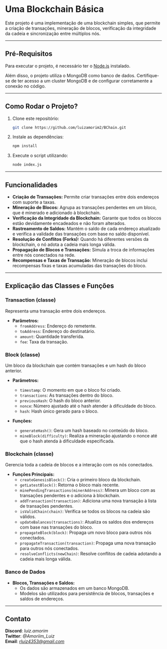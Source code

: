 # Uma Blockchain Básica

Este projeto é uma implementação de uma blockchain simples, que permite a criação de transações, mineração de blocos, verificação da integridade da cadeia e sincronização entre múltiplos nós.

---

## Pré-Requisitos

Para executar o projeto, é necessário ter o [Node.js](https://nodejs.org/pt/download/package-manager) instalado.

Além disso, o projeto utiliza o MongoDB como banco de dados. Certifique-se de ter acesso a um cluster MongoDB e de configurar corretamente a conexão no código.

---

## Como Rodar o Projeto?

1. Clone este repositório:
   ```bash
   git clone https://github.com/luizamorim2/BChain.git
   ```

2. Instale as dependências:
   ```bash
   npm install
   ```

3. Execute o script utilizando:
   ```bash
   node index.js
   ```

---

## Funcionalidades

- **Criação de Transações:** Permite criar transações entre dois endereços com suporte a taxas.
- **Mineração de Blocos:** Agrupa as transações pendentes em um bloco, que é minerado e adicionado à blockchain.
- **Verificação da Integridade da Blockchain:** Garante que todos os blocos estão devidamente encadeados e não foram alterados.
- **Rastreamento de Saldos:** Mantém o saldo de cada endereço atualizado e verifica a validade das transações com base no saldo disponível.
- **Resolução de Conflitos (Forks):** Quando há diferentes versões da blockchain, o nó adota a cadeia mais longa válida.
- **Propagação de Blocos e Transações:** Simula a troca de informações entre nós conectados na rede.
- **Recompensas e Taxas de Transação:** Mineração de blocos inclui recompensas fixas e taxas acumuladas das transações do bloco.

---

## Explicação das Classes e Funções

### Transaction (classe)
Representa uma transação entre dois endereços.

- **Parâmetros:**
  - `fromAddress`: Endereço do remetente.
  - `toAddress`: Endereço do destinatário.
  - `amount`: Quantidade transferida.
  - `fee`: Taxa da transação.

### Block (classe)
Um bloco da blockchain que contém transações e um hash do bloco anterior.

- **Parâmetros:**
  - `timestamp`: O momento em que o bloco foi criado.
  - `transactions`: As transações dentro do bloco.
  - `previousHash`: O hash do bloco anterior.
  - `nonce`: Número ajustado até o hash atender à dificuldade do bloco.
  - `hash`: Hash único gerado para o bloco.

- **Funções:**
  - `generateHash()`: Gera um hash baseado no conteúdo do bloco.
  - `mineBlock(difficulty)`: Realiza a mineração ajustando o nonce até que o hash atenda à dificuldade especificada.

### Blockchain (classe)
Gerencia toda a cadeia de blocos e a interação com os nós conectados.

- **Funções Principais:**
  - `createGenesisBlock()`: Cria o primeiro bloco da blockchain.
  - `getLatestBlock()`: Retorna o bloco mais recente.
  - `minePendingTransactions(minerAddress)`: Minera um bloco com as transações pendentes e o adiciona à blockchain.
  - `addTransaction(transaction)`: Adiciona uma nova transação à lista de transações pendentes.
  - `isValidChain(chain)`: Verifica se todos os blocos na cadeia são válidos.
  - `updateBalances(transactions)`: Atualiza os saldos dos endereços com base nas transações do bloco.
  - `propagateBlock(block)`: Propaga um novo bloco para outros nós conectados.
  - `propagateTransaction(transaction)`: Propaga uma nova transação para outros nós conectados.
  - `resolveConflicts(newChain)`: Resolve conflitos de cadeia adotando a cadeia mais longa válida.

### Banco de Dados
- **Blocos, Transações e Saldos:**
  - Os dados são armazenados em um banco MongoDB.
  - Modelos são utilizados para persistência de blocos, transações e saldos de endereços.

---

## Contato
**Discord**: *luiz.amorim*  
**Twitter**: *@Amoriim_Luiz*  
**Email**: *rluiz4353@gmail.com*